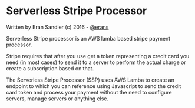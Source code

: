 # Serverless Stripe Processor

Written by Eran Sandler (c) 2016  -  [@erans](https://twitter.com/erans)

Serverless Stripe processor is an AWS lamba based stripe payment processor.

Stripe requires that after you use get a token representing a credit card you need (in most cases) to send it to a server to perform the actual charge or create a subscription based on that.

The Serverless Stripe Processor (SSP) uses AWS Lamba to create an endpoint to which you can reference using Javascript to send the credit card token and process your payment without the need to configure servers, manage servers or anything else.

